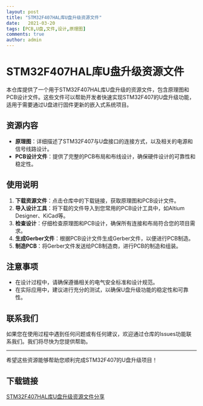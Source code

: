 ```yaml
---
layout: post
title: "STM32F407HAL库U盘升级资源文件"
date:   2021-03-20
tags: [PCB,U盘,文件,设计,原理图]
comments: true
author: admin
---
```

# STM32F407HAL库U盘升级资源文件

本仓库提供了一个用于STM32F407HAL库U盘升级的资源文件，包含原理图和PCB设计文件。这些文件可以帮助开发者快速实现STM32F407的U盘升级功能，适用于需要通过U盘进行固件更新的嵌入式系统项目。

## 资源内容

- **原理图**：详细描述了STM32F407与U盘接口的连接方式，以及相关的电源和信号线路设计。
- **PCB设计文件**：提供了完整的PCB布局和布线设计，确保硬件设计的可靠性和稳定性。

## 使用说明

1. **下载资源文件**：点击仓库中的下载链接，获取原理图和PCB设计文件。
2. **导入设计工具**：将下载的文件导入到您常用的PCB设计工具中，如Altium Designer、KiCad等。
3. **检查设计**：仔细检查原理图和PCB设计，确保所有连接和布局符合您的项目需求。
4. **生成Gerber文件**：根据PCB设计文件生成Gerber文件，以便进行PCB制造。
5. **制造PCB**：将Gerber文件发送给PCB制造商，进行PCB的制造和组装。

## 注意事项

- 在设计过程中，请确保遵循相关的电气安全标准和设计规范。
- 在实际应用中，建议进行充分的测试，以确保U盘升级功能的稳定性和可靠性。

## 联系我们

如果您在使用过程中遇到任何问题或有任何建议，欢迎通过仓库的Issues功能联系我们。我们将尽快为您提供帮助。

---

希望这些资源能够帮助您顺利完成STM32F407的U盘升级项目！

## 下载链接

[STM32F407HAL库U盘升级资源文件分享](https://pan.quark.cn/s/46c92c04c9de)
